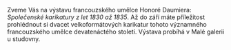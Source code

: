 
Zveme Vás na výstavu francouzského umělce Honoré Daumiera: *Společenské karikatury z let 1830 až 1835*.
Až do září máte příležitost prohlédnout si dvacet velkoformátových karikatur tohoto významného francouzského umělce devatenáctého století. Výstava probíhá v Malé galerii u studovny.

